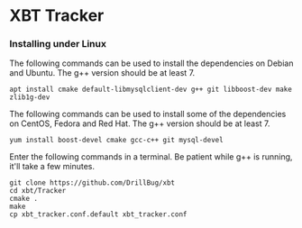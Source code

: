 # XBT Tracker

### Installing under Linux

The following commands can be used to install the dependencies on Debian and Ubuntu. The g++ version should be at least 7.

```
apt install cmake default-libmysqlclient-dev g++ git libboost-dev make zlib1g-dev
```

The following commands can be used to install some of the dependencies on CentOS, Fedora and Red Hat. The g++ version should be at least 7.

```
yum install boost-devel cmake gcc-c++ git mysql-devel
```

Enter the following commands in a terminal. Be patient while g++ is running, it'll take a few minutes.

```
git clone https://github.com/DrillBug/xbt
cd xbt/Tracker
cmake .
make
cp xbt_tracker.conf.default xbt_tracker.conf
```
